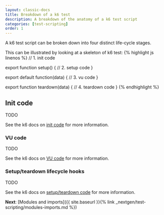 ```yaml
---
layout: classic-docs
title: Breakdown of a k6 test
description: A breakdown of the anatomy of a k6 test script
categories: [test-scripting]
order: 1
---
```


A k6 test script can be broken down into four distinct life-cycle stages.

This can be illustrated by looking at a skeleton of k6 test:
{% highlight js linenos %}
// 1. init code

export function setup() {
    // 2. setup code
}

export default function(data) {
    // 3. vu code
}

export function teardown(data) {
    // 4. teardown code
}
{% endhighlight %} 

## Init code
TODO

See the k6 docs on [init code](https://docs.k6.io/docs/test-life-cycle#section-init-and-vu-stages) for more information.

### VU code
TODO

See the k6 docs on [VU code](https://docs.k6.io/docs/test-life-cycle#section-init-and-vu-stages) for more information.

### Setup/teardown lifecycle hooks
TODO

See the k6 docs on [setup/teardown code](https://docs.k6.io/docs/test-life-cycle#section-setup-and-teardown-stages) for more information.

**Next**: [Modules and imports]({{ site.baseurl }}{% link _nextgen/test-scripting/modules-imports.md %})